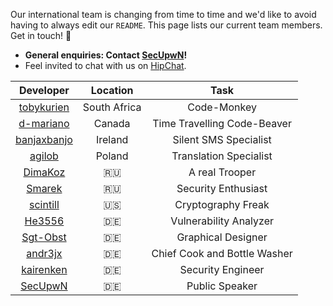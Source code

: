 Our international team is changing from time to time and we'd like to avoid having to always edit our `README`. This page lists our current team members. Get in touch! :love_letter:

* **General enquiries: Contact [SecUpwN](https://github.com/SecUpwN)!**
* Feel invited to chat with us on [HipChat](https://www.hipchat.com/gWZq5Zyaa).

|                              Developer                         |  Location   |              Task            |
|:--------------------------------------------------------------:|:-----------:|:----------------------------:|
|[tobykurien](http://tobykurien.com/)                            | South Africa|         Code-Monkey         |
|[d-mariano](mailto:dave.mariano1991@gmail.com)                  | Canada      | Time Travelling Code-Beaver |
|[banjaxbanjo](mailto:mailto:paulkinsella29@yahoo.ie)            | Ireland     |    Silent SMS Specialist    |
|[agilob](mailto:info@agilob.net)                                | Poland      |    Translation Specialist   |
|[DimaKoz](mailto:kozhevin.dima@gmail.com)                       | :ru:        |         A real Trooper      |
| [Smarek](marek.sebera@gmail.com)                               | :ru:        |         Security Enthusiast   |
|[scintill](mailto:joey@joeyhewitt.com)                          | :us:        |      Cryptography Freak     |
|[He3556](mailto:info@dm-development.de)                         | :de:        |   Vulnerability Analyzer    |
|[Sgt-Obst](http://forum.xda-developers.com/member.php?u=5102584)| :de:        |     Graphical Designer      |
|[andr3jx](mailto:9414f52d@opayq.com)                            | :de:        | Chief Cook and Bottle Washer |
|[kairenken](mailto:mailto:code@koffeinsucht.de)                 | :de:        |      Security Engineer      |
|[SecUpwN](mailto:SecUpwN@protonmail.ch)                         | :de:        |        Public Speaker       |